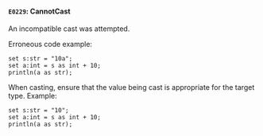 #### `E0229`: CannotCast

An incompatible cast was attempted.

Erroneous code example:
```
set s:str = "10a";
set a:int = s as int + 10;
println(a as str);
```

When casting, ensure that the value being cast is appropriate for the target type. Example:

```
set s:str = "10";
set a:int = s as int + 10;
println(a as str);
```
